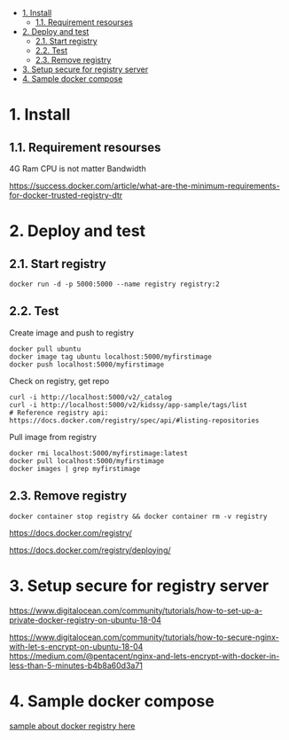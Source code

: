 - [1. Install](#1-install)
  - [1.1. Requirement resourses](#11-requirement-resourses)
- [2. Deploy and test](#2-deploy-and-test)
  - [2.1. Start registry](#21-start-registry)
  - [2.2. Test](#22-test)
  - [2.3. Remove registry](#23-remove-registry)
- [3. Setup secure for registry server](#3-setup-secure-for-registry-server)
- [4. Sample docker compose](#4-sample-docker-compose)

# 1. Install

## 1.1. Requirement resourses

4G Ram
CPU is not matter
Bandwidth

https://success.docker.com/article/what-are-the-minimum-requirements-for-docker-trusted-registry-dtr

# 2. Deploy and test

## 2.1. Start registry

```shell
docker run -d -p 5000:5000 --name registry registry:2
```

## 2.2. Test

Create image and push to registry

```shell
docker pull ubuntu
docker image tag ubuntu localhost:5000/myfirstimage
docker push localhost:5000/myfirstimage
```

Check on registry, get repo

```shell
curl -i http://localhost:5000/v2/_catalog 
curl -i http://localhost:5000/v2/kidssy/app-sample/tags/list
# Reference registry api: https://docs.docker.com/registry/spec/api/#listing-repositories
```

Pull image from registry

```shell
docker rmi localhost:5000/myfirstimage:latest
docker pull localhost:5000/myfirstimage
docker images | grep myfirstimage
```

## 2.3. Remove registry

```shell
docker container stop registry && docker container rm -v registry
```

https://docs.docker.com/registry/

https://docs.docker.com/registry/deploying/

# 3. Setup secure for registry server

https://www.digitalocean.com/community/tutorials/how-to-set-up-a-private-docker-registry-on-ubuntu-18-04

https://www.digitalocean.com/community/tutorials/how-to-secure-nginx-with-let-s-encrypt-on-ubuntu-18-04
https://medium.com/@pentacent/nginx-and-lets-encrypt-with-docker-in-less-than-5-minutes-b4b8a60d3a71

# 4. Sample docker compose

[sample about docker registry here](../../sample/devops/docker/docker-registry/Readme.md)